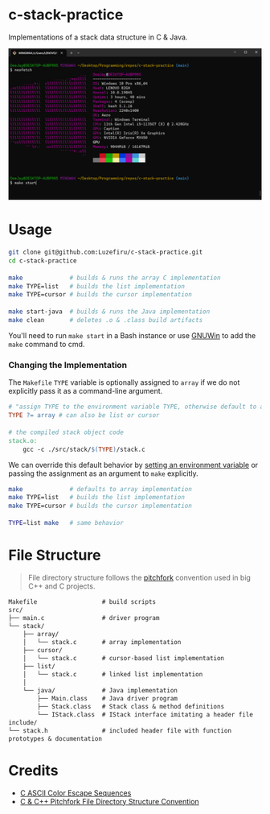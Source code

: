 # c-stack-practice

Implementations of a stack data structure in C & Java.

<img src="demo.gif" />

# Usage

```bash
git clone git@github.com:Luzefiru/c-stack-practice.git
cd c-stack-practice

make             # builds & runs the array C implementation
make TYPE=list   # builds the list implementation
make TYPE=cursor # builds the cursor implementation

make start-java  # builds & runs the Java implementation
make clean       # deletes .o & .class build artifacts
```

You'll need to run `make start` in a Bash instance or use [GNUWin](https://gnuwin32.sourceforge.net/install.html) to add the `make` command to cmd.

### Changing the Implementation

The `Makefile` `TYPE` variable is optionally assigned to `array` if we do not explicitly pass it as a command-line argument.

```Makefile
# "assign TYPE to the environment variable TYPE, otherwise default to array
TYPE ?= array # can also be list or cursor

# the compiled stack object code
stack.o:
	gcc -c ./src/stack/$(TYPE)/stack.c
```

We can override this default behavior by [setting an environment variable](https://unix.stackexchange.com/questions/56444/how-do-i-set-an-environment-variable-on-the-command-line-and-have-it-appear-in-c) or passing the assignment as an argument to `make` explicitly.

```bash
make             # defaults to array implementation
make TYPE=list   # builds the list implementation
make TYPE=cursor # builds the cursor implementation

TYPE=list make   # same behavior
```

# File Structure

> File directory structure follows the [pitchfork](https://github.com/vector-of-bool/pitchfork) convention used in big C++ and C projects.

```
Makefile                  # build scripts
src/
├── main.c                # driver program
└── stack/
    ├── array/
    │   └── stack.c       # array implementation
    ├── cursor/
    │   └── stack.c       # cursor-based list implementation
    ├── list/
    │   └── stack.c       # linked list implementation
    │
    └── java/             # Java implementation
        ├── Main.class    # Java driver program
        ├── Stack.class   # Stack class & method definitions
        └── IStack.class  # IStack interface imitating a header file
include/
└── stack.h               # included header file with function prototypes & documentation
```

# Credits

- [C ASCII Color Escape Sequences](https://gist.github.com/RabaDabaDoba/145049536f815903c79944599c6f952a)
- [C & C++ Pitchfork File Directory Structure Convention](https://github.com/vector-of-bool/pitchfork)

